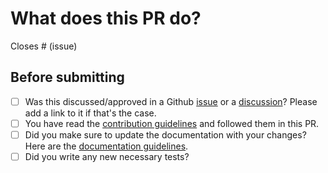 # What does this PR do?

<!--
Well, hello there! Thank you for proposing modifications to the project.

Make sure to have both a short descriptive title & explain your modifications with the relevant context. Make sure to include reference to Github issues it is related to. For the sake of keeping the library light, if you modified existing dependencies or added new ones, please state it clearly in your description.

-->

<!-- Remove if not applicable -->

Closes # (issue)


## Before submitting
- [ ] Was this discussed/approved in a Github [issue](https://github.com/quack-ai/contribution-platform/issues?q=is%3Aissue) or a [discussion](https://github.com/quack-ai/contribution-platform/discussions)? Please add a link to it if that's the case.
- [ ] You have read the [contribution guidelines](https://github.com/quack-ai/contribution-platform/blob/main/CONTRIBUTING.md#submitting-a-pull-request) and followed them in this PR.
- [ ] Did you make sure to update the documentation with your changes? Here are the
      [documentation guidelines](https://github.com/quack-ai/contribution-platform/tree/main/docs).
- [ ] Did you write any new necessary tests?
